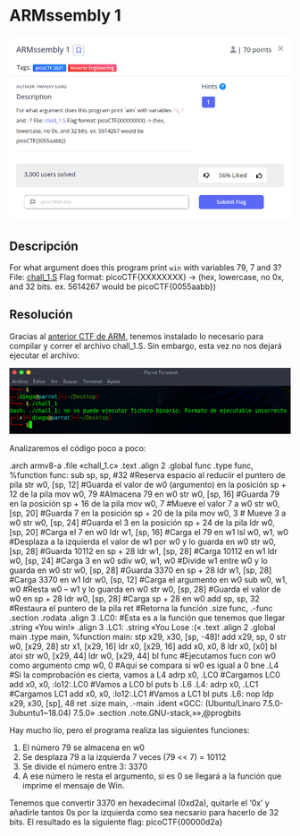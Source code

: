 # ARMssembly 1
![Descripcion del CTF](img/description.png)

## Descripción
For what argument does this program print `win` with variables 79, 7 and 3? File: [chall_1.S](https://mercury.picoctf.net/static/eee77057c05086ff8bc47748cb1657ff/chall_1.S) Flag format: picoCTF{XXXXXXXX} -> (hex, lowercase, no 0x, and 32 bits. ex. 5614267 would be picoCTF{0055aabb})

## Resolución
Gracias al [anterior CTF de ARM](https://github.com/Diego-san-2000/PicoCTF_2021/tree/main/Reverse%20Engineering/ARMssembly%200), tenemos instalado lo necesario para compilar y correr el archivo chall_1.S. Sin embargo, esta vez no nos dejará ejecutar el archivo:

![Consola](img/console1.png)

Analizaremos el código poco a poco:

.arch armv8-a
.file «chall_1.c»
.text
.align 2
.global func
.type func, %function
func:
sub sp, sp, #32 #Reserva espacio al reduciir el puntero de pila
str w0, [sp, 12] #Guarda el valor de w0 (argumento) en la posición sp + 12 de la pila
mov w0, 79 #Almacena 79 en w0
str w0, [sp, 16] #Guarda 79 en la posición sp + 16 de la pila
mov w0, 7 #Mueve el valor 7 a w0
str w0, [sp, 20] #Guarda 7 en la posición sp + 20 de la pila
mov w0, 3 # Mueve 3 a w0
str w0, [sp, 24] #Guarda el 3 en la posición sp + 24 de la pila
ldr w0, [sp, 20] #Carga el 7 en w0
ldr w1, [sp, 16] #Carga el 79 en w1
lsl w0, w1, w0 #Desplaza a la izquierda el valor de w1 por w0 y lo guarda en w0
str w0, [sp, 28] #Guarda 10112 en sp + 28
ldr w1, [sp, 28] #Carga 10112 en w1
ldr w0, [sp, 24] #Carga 3 en w0
sdiv w0, w1, w0 #Divide w1 entre w0 y lo guarda en w0
str w0, [sp, 28] #Guarda 3370 en sp + 28
ldr w1, [sp, 28] #Carga 3370 en w1
ldr w0, [sp, 12] #Carga el argumento en w0
sub w0, w1, w0 #Resta w0 – w1 y lo guarda en w0
str w0, [sp, 28] #Guarda el valor de w0 en sp + 28
ldr w0, [sp, 28] #Carga sp + 28 en w0
add sp, sp, 32 #Restaura el puntero de la pila
ret #Retorna la función
.size func, .-func
.section .rodata
.align 3
.LC0: #Esta es a la función que tenemos que llegar
.string «You win!»
.align 3
.LC1:
.string «You Lose :(«
.text
.align 2
.global main
.type main, %function
main:
stp x29, x30, [sp, -48]!
add x29, sp, 0
str w0, [x29, 28]
str x1, [x29, 16]
ldr x0, [x29, 16]
add x0, x0, 8
ldr x0, [x0]
bl atoi
str w0, [x29, 44]
ldr w0, [x29, 44]
bl func #Ejecutamos fucn con w0 como argumento
cmp w0, 0 #Aquí se compara si w0 es igual a 0
bne .L4 #Si la comprobación es cierta, vamos a L4
adrp x0, .LC0 #Cargamos LC0
add x0, x0, :lo12:.LC0 #Vamos a LC0
bl puts
b .L6
.L4:
adrp x0, .LC1 #Cargamos LC1
add x0, x0, :lo12:.LC1 #Vamos a LC1
bl puts
.L6:
nop
ldp x29, x30, [sp], 48
ret
.size main, .-main
.ident «GCC: (Ubuntu/Linaro 7.5.0-3ubuntu1~18.04) 7.5.0»
.section .note.GNU-stack,»»,@progbits

Hay mucho lío, pero el programa realiza las siguientes funciones:

1. El número 79 se almacena en w0
2. Se desplaza 79 a la izquierda 7 veces (79 << 7) = 10112
3. Se divide el número entre 3: 3370
4. A ese número le resta el argumento, si es 0 se llegará a la función que imprime el mensaje de Win.

Tenemos que convertir 3370 en hexadecimal (0xd2a), quitarle el ‘0x’ y añadirle tantos 0s por la izquierda como sea necsario para hacerlo de 32 bits. El resultado es la siguiente flag: picoCTF{00000d2a}
